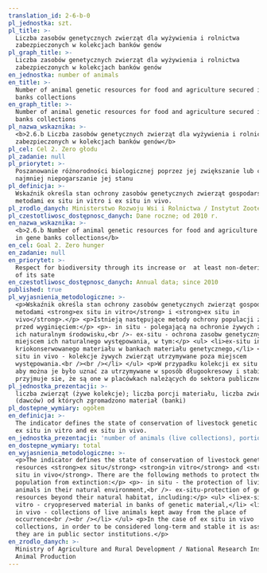 ```yaml
---
translation_id: 2-6-b-0
pl_jednostka: szt.
pl_title: >-
  Liczba zasobów genetycznych zwierząt dla wyżywienia i rolnictwa
  zabezpieczonych w kolekcjach banków genów
pl_graph_title: >-
  Liczba zasobów genetycznych zwierząt dla wyżywienia i rolnictwa
  zabezpieczonych w kolekcjach banków genów
en_jednostka: number of animals
en_title: >-
  Number of animal genetic resources for food and agriculture secured in gene
  banks collections
en_graph_title: >-
  Number of animal genetic resources for food and agriculture secured in gene
  banks collections
pl_nazwa_wskaznika: >-
  <b>2.6.b Liczba zasobów genetycznych zwierząt dla wyżywienia i rolnictwa
  zabezpieczonych w kolekcjach banków genów</b>
pl_cel: Cel 2. Zero głodu
pl_zadanie: null
pl_priorytet: >-
  Poszanowanie różnorodności biologicznej poprzez jej zwiększanie lub co
  najmniej niepogarszanie jej stanu
pl_definicja: >-
  Wskaźnik określa stan ochrony zasobów genetycznych zwierząt gospodarskich
  metodami ex situ in vitro i ex situ in vivo.
pl_zrodlo_danych: Ministerstwo Rozwoju Wsi i Rolnictwa / Instytut Zootechniki
pl_czestotliwosc_dostępnosc_danych: Dane roczne; od 2010 r.
en_nazwa_wskaznika: >-
  <b>2.6.b Number of animal genetic resources for food and agriculture secured
  in gene banks collections</b>
en_cel: Goal 2. Zero hunger
en_zadanie: null
en_priorytet: >-
  Respect for biodiversity through its increase or  at least non-deterioration
  of its sate
en_czestotliwosc_dostępnosc_danych: Annual data; since 2010
published: true
pl_wyjasnienia_metodologiczne: >-
  <p>Wskaźnik określa stan ochrony zasobów genetycznych zwierząt gospodarskich
  metodami <strong>ex situ in vitro</strong> i <strong>ex situ in
  vivo</strong>.</p> <p>Istnieją następujące metody ochrony populacji zwierząt
  przed wyginięciem:</p> <p>- in situ - polegającą na ochronie żywych zwierząt w
  ich naturalnym środowisku,<br />- ex-situ - ochrona zasobw genetycznych poza
  miejscem ich naturalnego występowania, w tym:</p> <ul> <li>ex-situ in vitro -
  kriokonserwowanego materiału w bankach materiału genetycznego,</li> <li>ex
  situ in vivo - kolekcje żywych zwierząt utrzymywane poza miejscem
  występowania.<br /><br /></li> </ul> <p>W przypadku kolekcji ex situ in vivo,
  aby można je było uznać za utrzymywane w sposób długookresowy i stabilny,
  przyjmuje sie, że są one w placówkach należących do sektora publicznego.</p>
pl_jednostka_prezentacji: >-
  liczba zwierząt (żywe kolekcje); liczba porcji materiału, liczba zwierząt
  (dawców) od których zgromadzono materiał (banki)
pl_dostepne_wymiary: ogółem
en_definicja: >-
  The indicator defines the state of conservation of livestock genetic resources
  ex situ in vitro and ex situ in vivo.
en_jednostka_prezentacji: 'number of animals (live collections), portions of material, number of donors'
en_dostepne_wymiary: total
en_wyjasnienia_metodologiczne: >-
  <p>The indicator defines the state of conservation of livestock genetic
  resources <strong>ex situ</strong> <strong>in vitro</strong> and <strong>ex
  situ in vivo</strong>. There are the following methods to protect the animal
  population from extinction:</p> <p>- in situ - the protection of living
  animals in their natural environment,<br />- ex-situ-protection of genetic
  resources beyond their natural habitat, including:</p> <ul> <li>ex-situ in
  vitro - cryopreserved material in banks of genetic material,</li> <li>ex situ
  in vivo - collections of live animals kept away from the place of
  occurrence<br /><br /></li> </ul> <p>In the case of ex situ in vivo
  collections, in order to be considered long-term and stable it is assumed that
  they are in public sector institutions.</p>
en_zrodlo_danych: >-
  Ministry of Agriculture and Rural Development / National Research Institute of
  Animal Production
---
```

